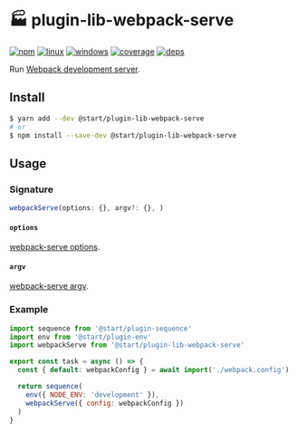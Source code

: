 # 🏭 plugin-lib-webpack-serve

[![npm](https://img.shields.io/npm/v/@start/plugin-lib-webpack-serve.svg?style=flat-square)](https://www.npmjs.com/package/@start/plugin-lib-webpack-serve) [![linux](https://img.shields.io/travis/deepsweet/start/master.svg?label=linux&style=flat-square)](https://travis-ci.org/deepsweet/start) [![windows](https://img.shields.io/appveyor/ci/deepsweet/start/master.svg?label=windows&style=flat-square)](https://ci.appveyor.com/project/deepsweet/start) [![coverage](https://img.shields.io/codecov/c/github/deepsweet/start/master.svg?style=flat-square)](https://codecov.io/github/deepsweet/start) [![deps](https://david-dm.org/deepsweet/start.svg?path=packages/plugin-lib-webpack-serve&style=flat-square)](https://david-dm.org/deepsweet/start?path=packages/plugin-lib-webpack-serve)

Run [Webpack development server](https://github.com/webpack-contrib/webpack-serve).

## Install

```sh
$ yarn add --dev @start/plugin-lib-webpack-serve
# or
$ npm install --save-dev @start/plugin-lib-webpack-serve
```

## Usage

### Signature

```ts
webpackServe(options: {}, argv?: {}, )
```

#### `options`

[webpack-serve options](https://github.com/webpack-contrib/webpack-serve#serveoptions).

#### `argv`

[webpack-serve argv](https://github.com/webpack-contrib/webpack-serve#argv).

### Example

```js
import sequence from '@start/plugin-sequence'
import env from '@start/plugin-env'
import webpackServe from '@start/plugin-lib-webpack-serve'

export const task = async () => {
  const { default: webpackConfig } = await import('./webpack.config')

  return sequence(
    env({ NODE_ENV: 'development' }),
    webpackServe({ config: webpackConfig })
  )
}
```
